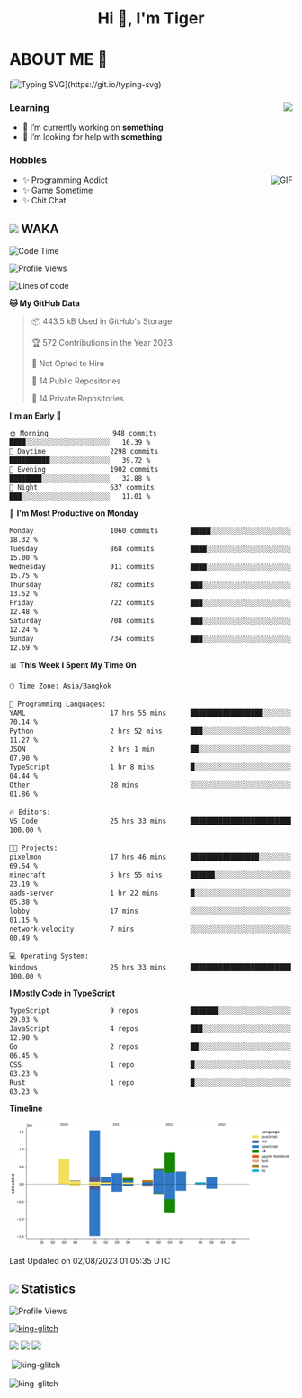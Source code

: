 <h1 align="center">Hi 👋, I'm Tiger</h1>




# ABOUT ME 💬

[![Typing SVG](https://readme-typing-svg.herokuapp.com?color=22F771&vCenter=true&lines=A+perssionate+developer+from+nowhere.)](https://git.io/typing-svg)

<div>
 <img align="right" src="https://spotify-github-profile.vercel.app/api/view?uid=12129734423&cover_image=false&theme=default&bar_color=22d016&bar_color_cover=true" />
 <h3>Learning</h3>
 
 <ul>
  <li>🔭 I’m currently working on <b>something</b></li>
  <li>🤝 I’m looking for help with <b>something</b></li>
 </ul>
 
</div>
<div>
 <h3>Hobbies</h3>
 <img align="right" height="475px"  alt="GIF" src="https://i.pinimg.com/originals/1f/b7/db/1fb7dbee557e5ed509f7517da8a84d58.gif" />
 <ul>
  <li>✨ Programming Addict</li>
  <li>✨ Game Sometime</li>
  <li>✨ Chit Chat</li>
 </ul>
 
</div>



## <img height="40" src="https://raw.githubusercontent.com/innng/innng/master/assets/kyubey.gif"/> WAKA

<!--START_SECTION:waka-->
![Code Time](http://img.shields.io/badge/Code%20Time-1%2C422%20hrs%2029%20mins-blue)

![Profile Views](http://img.shields.io/badge/Profile%20Views-0-blue)

![Lines of code](https://img.shields.io/badge/From%20Hello%20World%20I%27ve%20Written-5.1%20million%20lines%20of%20code-blue)

**🐱 My GitHub Data** 

> 📦 443.5 kB Used in GitHub's Storage 
 > 
> 🏆 572 Contributions in the Year 2023
 > 
> 🚫 Not Opted to Hire
 > 
> 📜 14 Public Repositories 
 > 
> 🔑 14 Private Repositories 
 > 
**I'm an Early 🐤** 

```text
🌞 Morning                948 commits         ████░░░░░░░░░░░░░░░░░░░░░   16.39 % 
🌆 Daytime                2298 commits        ██████████░░░░░░░░░░░░░░░   39.72 % 
🌃 Evening                1902 commits        ████████░░░░░░░░░░░░░░░░░   32.88 % 
🌙 Night                  637 commits         ███░░░░░░░░░░░░░░░░░░░░░░   11.01 % 
```
📅 **I'm Most Productive on Monday** 

```text
Monday                   1060 commits        █████░░░░░░░░░░░░░░░░░░░░   18.32 % 
Tuesday                  868 commits         ████░░░░░░░░░░░░░░░░░░░░░   15.00 % 
Wednesday                911 commits         ████░░░░░░░░░░░░░░░░░░░░░   15.75 % 
Thursday                 782 commits         ███░░░░░░░░░░░░░░░░░░░░░░   13.52 % 
Friday                   722 commits         ███░░░░░░░░░░░░░░░░░░░░░░   12.48 % 
Saturday                 708 commits         ███░░░░░░░░░░░░░░░░░░░░░░   12.24 % 
Sunday                   734 commits         ███░░░░░░░░░░░░░░░░░░░░░░   12.69 % 
```


📊 **This Week I Spent My Time On** 

```text
🕑︎ Time Zone: Asia/Bangkok

💬 Programming Languages: 
YAML                     17 hrs 55 mins      ██████████████████░░░░░░░   70.14 % 
Python                   2 hrs 52 mins       ███░░░░░░░░░░░░░░░░░░░░░░   11.27 % 
JSON                     2 hrs 1 min         ██░░░░░░░░░░░░░░░░░░░░░░░   07.90 % 
TypeScript               1 hr 8 mins         █░░░░░░░░░░░░░░░░░░░░░░░░   04.44 % 
Other                    28 mins             ░░░░░░░░░░░░░░░░░░░░░░░░░   01.86 % 

🔥 Editors: 
VS Code                  25 hrs 33 mins      █████████████████████████   100.00 % 

🐱‍💻 Projects: 
pixelmon                 17 hrs 46 mins      █████████████████░░░░░░░░   69.54 % 
minecraft                5 hrs 55 mins       ██████░░░░░░░░░░░░░░░░░░░   23.19 % 
aads-server              1 hr 22 mins        █░░░░░░░░░░░░░░░░░░░░░░░░   05.38 % 
lobby                    17 mins             ░░░░░░░░░░░░░░░░░░░░░░░░░   01.15 % 
network-velocity         7 mins              ░░░░░░░░░░░░░░░░░░░░░░░░░   00.49 % 

💻 Operating System: 
Windows                  25 hrs 33 mins      █████████████████████████   100.00 % 
```

**I Mostly Code in TypeScript** 

```text
TypeScript               9 repos             ███████░░░░░░░░░░░░░░░░░░   29.03 % 
JavaScript               4 repos             ███░░░░░░░░░░░░░░░░░░░░░░   12.90 % 
Go                       2 repos             ██░░░░░░░░░░░░░░░░░░░░░░░   06.45 % 
CSS                      1 repo              █░░░░░░░░░░░░░░░░░░░░░░░░   03.23 % 
Rust                     1 repo              █░░░░░░░░░░░░░░░░░░░░░░░░   03.23 % 
```



**Timeline**

![Lines of Code chart](https://raw.githubusercontent.com/king-glitch/king-glitch/main/assets/bar_graph.png)


 Last Updated on 02/08/2023 01:05:35 UTC
<!--END_SECTION:waka-->
## <img height="40" src="https://raw.githubusercontent.com/innng/innng/master/assets/kyubey.gif"/> Statistics
![Profile Views](https://komarev.com/ghpvc/?username=king-glitch)  

<p align="left"> 
 <a href="https://github.com/ryo-ma/github-profile-trophy">
  <img src="https://github-profile-trophy.vercel.app/?username=king-glitch&theme=dracula" alt="king-glitch" />
 </a> </p>

![](https://github-profile-summary-cards.vercel.app/api/cards/profile-details?username=king-glitch&theme=dracula)
![](https://github-profile-summary-cards.vercel.app/api/cards/stats?username=king-glitch&theme=dracula) 
![](https://github-profile-summary-cards.vercel.app/api/cards/productive-time?username=king-glitch&theme=dracula)


<p>&nbsp;<img align="center" src="https://github-readme-stats.vercel.app/api?username=king-glitch&theme=dracula" alt="king-glitch" /></p>

<p><img align="center" src="https://github-readme-streak-stats.herokuapp.com/?user=king-glitch&theme=dracula" alt="king-glitch" /></p>
